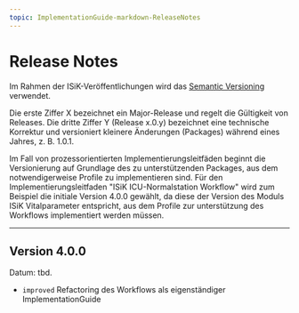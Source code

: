 ```yaml
---
topic: ImplementationGuide-markdown-ReleaseNotes
---
```

# Release Notes

Im Rahmen der ISiK-Veröffentlichungen wird das [Semantic Versioning](https://semver.org/lang/de/) verwendet.

Die erste Ziffer X bezeichnet ein Major-Release und regelt die Gültigkeit von Releases. Die dritte Ziffer Y (Release x.0.y) bezeichnet eine technische Korrektur und versioniert kleinere Änderungen (Packages) während eines Jahres, z. B. 1.0.1.

Im Fall von prozessorientierten Implementierungsleitfäden beginnt die Versionierung auf Grundlage des zu unterstützenden Packages, aus dem notwendigerweise Profile zu implementieren sind. Für den Implementierungsleitfaden "ISiK ICU-Normalstation Workflow" wird zum Beispiel die initiale Version 4.0.0 gewählt, da diese der Version des Moduls ISiK Vitalparameter entspricht, aus dem Profile zur unterstützung des Workflows implementiert werden müssen.

---

## Version 4.0.0

Datum: tbd.
* `improved` Refactoring des Workflows als eigenständiger ImplementationGuide